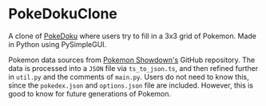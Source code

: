 # PokeDokuClone
A clone of [PokeDoku](https://pokedoku.com/) where users try to fill in a 3x3 grid of Pokemon. Made in Python using PySimpleGUI.

Pokemon data sources from [Pokemon Showdown's](https://github.com/smogon/pokemon-showdown/blob/master/data/pokedex.ts) GitHub repository. The data is processed into a `JSON` file via `ts_to_json.ts`, and then refined further in `util.py` and the comments of `main.py`. Users do not need to know this, since the `pokedex.json` and `options.json` file are included. However, this is good to know for future generations of Pokemon.
